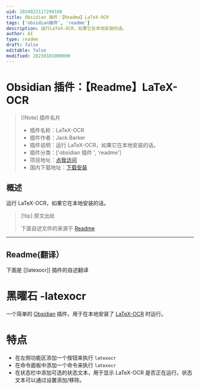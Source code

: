 ```yaml
---
uid: 2024022117290108
title: Obsidian 插件：【Readme】LaTeX-OCR
tags: ['obsidian插件', 'readme']
description: 运行LaTeX-OCR，如果它在本地安装的话。
author: AI
type: readme
draft: false
editable: false
modified: 20230101000000
---
```


# Obsidian 插件：【Readme】LaTeX-OCR

> [!Note] 插件名片
> - 插件名称：LaTeX-OCR
> - 插件作者：Jack Barker
> - 插件说明：运行 LaTeX-OCR，如果它在本地安装的话。
> - 插件分类：['obsidian 插件 ', 'readme']
> - 项目地址：[点我访问](https://github.com/JackBarker7/obsidian-latexocr)
> - 国内下载地址：[下载安装](https://pkmer.cn/products/plugin/pluginMarket/?latexocr)

## 概述

运行 LaTeX-OCR，如果它在本地安装的话。

> [!tip] 原文出处
>
>下面自述文件的来源于 [Readme](https://ghproxy.net/https://raw.githubusercontent.com/JackBarker7/obsidian-latexocr/main/README.md)
>

---

## Readme(翻译）

下面是 [[latexocr]] 插件的自述翻译

# 黑曜石 -latexocr

一个简单的 [Obsidian](https://obsidian.md/) 插件，用于在本地安装了 [LaTeX-OCR](https://github.com/lukas-blecher/LaTeX-OCR) 时运行。

# 特点

- 在左侧功能区添加一个按钮来执行 `latexocr`
- 在命令面板中添加一个命令来执行 `latexocr`
- 在状态栏中添加可选的状态文本，用于显示 LaTeX-OCR 是否正在运行。状态文本可以通过设置添加/移除。



